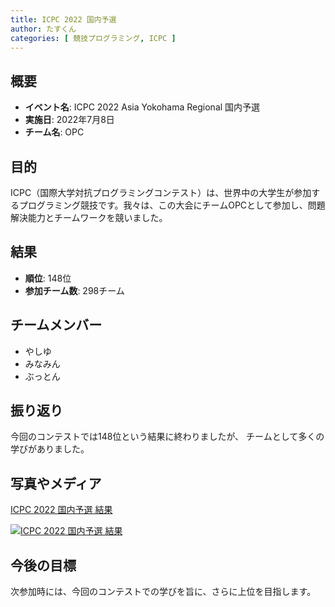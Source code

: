 ```yaml
---
title: ICPC 2022 国内予選
author: たすくん
categories: [ 競技プログラミング, ICPC ]
---
```


## 概要
- **イベント名**: ICPC 2022 Asia Yokohama Regional 国内予選
- **実施日**: 2022年7月8日
- **チーム名**: OPC

## 目的
ICPC（国際大学対抗プログラミングコンテスト）は、世界中の大学生が参加するプログラミング競技です。我々は、この大会にチームOPCとして参加し、問題解決能力とチームワークを競いました。

## 結果
- **順位**: 148位
- **参加チーム数**: 298チーム

## チームメンバー
- やしゆ
- みなみん
- ぶっとん

## 振り返り
今回のコンテストでは148位という結果に終わりましたが、
チームとして多くの学びがありました。

## 写真やメディア

<a href="https://icpc.iisf.or.jp/2022-yokohama/domestic-results/">
    <p>ICPC 2022 国内予選 結果</p>
    <img src="/post/activitie/ICPC2022Asia/thumbnail.png" alt="ICPC 2022 国内予選 結果" />
</a>

## 今後の目標
次参加時には、今回のコンテストでの学びを旨に、さらに上位を目指します。

